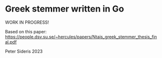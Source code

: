 # Greek stemmer written in Go

WORK IN PROGRESS!

Based on this paper: https://people.dsv.su.se/~hercules/papers/Ntais_greek_stemmer_thesis_final.pdf

Peter Sideris 2023
